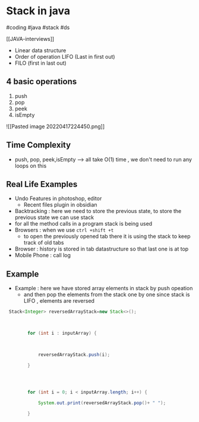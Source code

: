 # Stack in java
#coding 
#java 
#stack #ds

[[JAVA-interviews]]


- Linear data structure
- Order of operation LIFO (Last in first out)
- FILO (first in last out)


## 4 basic operations 
1. push
2. pop
3. peek
4. isEmpty

![[Pasted image 20220417224450.png]]


## Time Complexity
- push, pop, peek,isEmpty --> all take O(1) time , we don't need to run any loops on this 


## Real Life Examples
- Undo Features in photoshop, editor
	- Recent files plugin in obsidian
- Backtracking : here we need to store the previous state, to store the previous state we can use stack
- for all the method calls in a program stack is being used
- Browsers : when we use `ctrl +shift +t  ` 
	- to open the previously opened tab there it is using the stack to keep track of old tabs
- Browser : history is stored in tab datastructure so that last one is at top
- Mobile Phone : call log


## Example
- Example : here we have stored array elements in stack by push opeation
	- and then pop the elements from the stack one by one since stack is LIFO , elements are reversed
```java
 Stack<Integer> reversedArrayStack=new Stack<>();

  

        for (int i : inputArray) {

  

            reversedArrayStack.push(i);

        }

  
  

        for (int i = 0; i < inputArray.length; i++) {

            System.out.print(reversedArrayStack.pop()+ " ");

        }
```